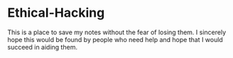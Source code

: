 # Ethical-Hacking
This is a place to save my notes without the fear of losing them. I sincerely hope this would be found by people who need help and hope that I would succeed in aiding them.
